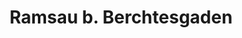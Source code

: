 ---
title: Ramsau b. Berchtesgaden
url: /ramsau-b-berchtesgaden/
latitude: 47.605
longitude: 12.91
---